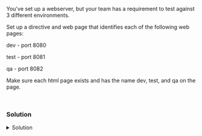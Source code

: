 You've set up a webserver, but your team has a requirement to test against 3 different environments.

Set up a directive and web page that identifies each of the following web pages:

dev - port 8080

test - port 8081

qa   - port 8082

Make sure each html page exists and has the name dev, test, and qa on the page.

<br>

### Solution
<details>
<summary>Solution</summary>
Go back to node01 to begin configuration

```plain
ssh node01
```{{exec}}

First, make the directories that will be used as document root for each environment.

```plain
mkdir /var/www/html_{dev,test,qa}
```{{exec}}

Now we have to set up the listener for each of those ports

```plain
vi /etc/apache2/ports.conf
```{{exec}}

Add the lines below, below the ` Listen 80 ` line

```plain
Listen 8080
Listen 8081
Listen 8082
```

Next we're going to create a directive for each of those sites. Now this could be each in their own file, but for simplicity's sake we'll make them all in one place.

```plain
vi /etc/apache2/sites-enabled/testing-team.conf
```{{exec}}

Add the following information to the file. This may seem like a lot, but it's actually just created by following the directives you can find in the /etc/apache2 directory.

```plain
<VirtualHost *:8080>
        ServerAdmin webmaster@localhost
        DocumentRoot /var/www/html_dev

        ErrorLog ${APACHE_LOG_DIR}/dev_error.log
        CustomLog ${APACHE_LOG_DIR}/dev_access.log combined

</VirtualHost>

<VirtualHost *:8081>
        ServerAdmin webmaster@localhost
        DocumentRoot /var/www/html_test

        ErrorLog ${APACHE_LOG_DIR}/test_error.log
        CustomLog ${APACHE_LOG_DIR}/test_access.log combined

</VirtualHost>

<VirtualHost *:8082>
        ServerAdmin webmaster@localhost
        DocumentRoot /var/www/html_qa

        ErrorLog ${APACHE_LOG_DIR}/qa_error.log
        CustomLog ${APACHE_LOG_DIR}/qa_access.log combined

</VirtualHost>
```

The last step will be to create simple websites in each of the DocumentRoot directories for each webpage.

```plain
vi /var/www/html_dev/index.html
```{{exec}}

Put this information in the page.

```plain
<html>
<head><title>Dev Page</title><head>
<body>Dev Environment</body>
</html>
```

```plain
vi /var/www/html_test/index.html
```{{exec}}

Put this information in the page.

```plain
<html>
<head><title>Test Page</title><head>
<body>Test Environment</body>
</html>
```

```plain
vi /var/www/html_qa/index.html
```{{exec}}

Put this information in the page.

```plain
<html>
<head><title>QA Page</title><head>
<body>QA Environment</body>
</html>
```

With that all set up, let's restart the server and test our connections

```plain
systemctl restart apache2
```{{exec}}

Let's see if all our ports are being listened to

```plain
ss -ntulp | grep 80
lsof -i :8080
lsof -i :8081
lsof -i :8082
```{{exec}}

Now we run a curl command against each environment in a for loop.

```plain
for port in 8080 8081 8082; do curl 127.0.0.1:$port | grep Environment; done
```{{exec}}

</details>